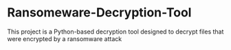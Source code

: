 # Ransomeware-Decryption-Tool
This project is a Python-based decryption tool designed to decrypt files that were encrypted by a ransomware attack
